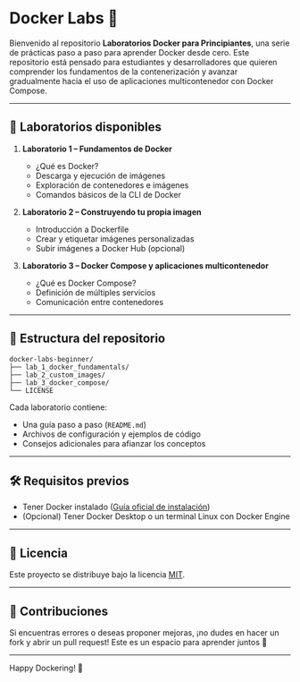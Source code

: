# Docker Labs 🚀

Bienvenido al repositorio **Laboratorios Docker para Principiantes**, una serie de prácticas paso a paso para aprender Docker desde cero.
Este repositorio está pensado para estudiantes y desarrolladores que quieren comprender los fundamentos de la contenerización y avanzar gradualmente hacia el uso de aplicaciones multicontenedor con Docker Compose.

---

## 📘 Laboratorios disponibles

1. **Laboratorio 1 – Fundamentos de Docker**
   - ¿Qué es Docker?
   - Descarga y ejecución de imágenes
   - Exploración de contenedores e imágenes
   - Comandos básicos de la CLI de Docker

2. **Laboratorio 2 – Construyendo tu propia imagen**
   - Introducción a Dockerfile
   - Crear y etiquetar imágenes personalizadas
   - Subir imágenes a Docker Hub (opcional)

3. **Laboratorio 3 – Docker Compose y aplicaciones multicontenedor**
   - ¿Qué es Docker Compose?
   - Definición de múltiples servicios
   - Comunicación entre contenedores

---

## 📁 Estructura del repositorio

```
docker-labs-beginner/
├── lab_1_docker_fundamentals/
├── lab_2_custom_images/
├── lab_3_docker_compose/
└── LICENSE
```

Cada laboratorio contiene:
- Una guía paso a paso (`README.md`)
- Archivos de configuración y ejemplos de código
- Consejos adicionales para afianzar los conceptos

---

## 🛠 Requisitos previos

- Tener Docker instalado ([Guía oficial de instalación](https://docs.docker.com/get-docker/))
- (Opcional) Tener Docker Desktop o un terminal Linux con Docker Engine

---

## 📜 Licencia

Este proyecto se distribuye bajo la licencia [MIT](./LICENSE).

---

## 🤝 Contribuciones

Si encuentras errores o deseas proponer mejoras, ¡no dudes en hacer un fork y abrir un pull request!
Este es un espacio para aprender juntos 🚀

---

Happy Dockering! 🐳
